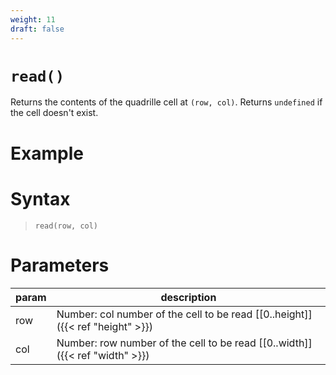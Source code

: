 ```yaml
---
weight: 11
draft: false
---
```


# `read()`

Returns the contents of the quadrille cell at `(row, col)`. Returns `undefined` if the cell doesn't exist.

# Example

# Syntax

> `read(row, col)`

# Parameters

| param    | description                                                                     |
|----------|---------------------------------------------------------------------------------|
| row      | Number: col number of the cell to be read [\[0..height\]]({{< ref "height" >}}) |
| col      | Number: row number of the cell to be read [\[0..width\]]({{< ref "width" >}})   |